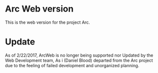 Arc Web version
====================

This is the web version for the project Arc.

Update
====================
As of 2/22/2017, ArcWeb is no longer being supported nor Updated by the Web Development team, As i (Daniel Blood) departed from the Arc project due to the feeling of failed development and unorganized planning.
